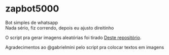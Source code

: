 # zapbot5000
Bot simples de whatsapp  
Nada sério, fiz correndo, depois eu ajusto direitinho

O script pra gerar imagens aleatórias foi tirado [Deste repositório](https://github.com/diegotf30/meme-bot).

Agradecimentos ao @gabrielmini pelo script pra colocar textos em imagens
